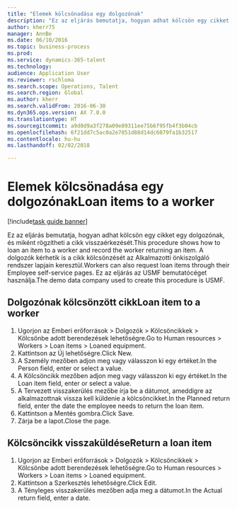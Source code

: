 ```yaml
--- 
title: "Elemek kölcsönadása egy dolgozónak"
description: "Ez az eljárás bemutatja, hogyan adhat kölcsön egy cikket egy dolgozónak, és miként rögzítheti a cikk visszaérkezését."
author: kherr75
manager: AnnBe
ms.date: 06/10/2016
ms.topic: business-process
ms.prod: 
ms.service: dynamics-365-talent
ms.technology: 
audience: Application User
ms.reviewer: rschloma
ms.search.scope: Operations, Talent
ms.search.region: Global
ms.author: kherr
ms.search.validFrom: 2016-06-30
ms.dyn365.ops.version: AX 7.0.0
ms.translationtype: HT
ms.sourcegitcommit: a9d0d9a3f278a09e89311ee75b6f95fb4f3b04cb
ms.openlocfilehash: 6f21dd7c5ac0a2e7051d88d14dc6079fa1b32517
ms.contentlocale: hu-hu
ms.lasthandoff: 02/02/2018

---
```

# <a name="loan-items-to-a-worker"></a><span data-ttu-id="5adb0-103">Elemek kölcsönadása egy dolgozónak</span><span class="sxs-lookup"><span data-stu-id="5adb0-103">Loan items to a worker</span></span>

[!include[task guide banner](../../includes/task-guide-banner.md)]

<span data-ttu-id="5adb0-104">Ez az eljárás bemutatja, hogyan adhat kölcsön egy cikket egy dolgozónak, és miként rögzítheti a cikk visszaérkezését.</span><span class="sxs-lookup"><span data-stu-id="5adb0-104">This procedure shows how to loan an item to a worker and record the worker returning an item.</span></span> <span data-ttu-id="5adb0-105">A dolgozók kérhetik is a cikk kölcsönzését az Alkalmazotti önkiszolgáló rendszer lapjain keresztül.</span><span class="sxs-lookup"><span data-stu-id="5adb0-105">Workers can also request loan items through their Employee self-service pages.</span></span> <span data-ttu-id="5adb0-106">Ez az eljárás az USMF bemutatócéget használja.</span><span class="sxs-lookup"><span data-stu-id="5adb0-106">The demo data company used to create this procedure is USMF.</span></span>


## <a name="loan-item-to-a-worker"></a><span data-ttu-id="5adb0-107">Dolgozónak kölcsönzött cikk</span><span class="sxs-lookup"><span data-stu-id="5adb0-107">Loan item to a worker</span></span>
1. <span data-ttu-id="5adb0-108">Ugorjon az Emberi erőforrások > Dolgozók > Kölcsöncikkek > Kölcsönbe adott berendezések lehetőségre.</span><span class="sxs-lookup"><span data-stu-id="5adb0-108">Go to Human resources > Workers > Loan items > Loaned equipment.</span></span>
2. <span data-ttu-id="5adb0-109">Kattintson az Új lehetőségre.</span><span class="sxs-lookup"><span data-stu-id="5adb0-109">Click New.</span></span>
3. <span data-ttu-id="5adb0-110">A Személy mezőben adjon meg vagy válasszon ki egy értéket.</span><span class="sxs-lookup"><span data-stu-id="5adb0-110">In the Person field, enter or select a value.</span></span>
4. <span data-ttu-id="5adb0-111">A Kölcsöncikk mezőben adjon meg vagy válasszon ki egy értéket.</span><span class="sxs-lookup"><span data-stu-id="5adb0-111">In the Loan item field, enter or select a value.</span></span>
5. <span data-ttu-id="5adb0-112">A Tervezett visszakerülés mezőbe írja be a dátumot, ameddigre az alkalmazottnak vissza kell küldenie a kölcsöncikket.</span><span class="sxs-lookup"><span data-stu-id="5adb0-112">In the Planned return field, enter the date the employee needs to return the loan item.</span></span>
6. <span data-ttu-id="5adb0-113">Kattintson a Mentés gombra.</span><span class="sxs-lookup"><span data-stu-id="5adb0-113">Click Save.</span></span>
7. <span data-ttu-id="5adb0-114">Zárja be a lapot.</span><span class="sxs-lookup"><span data-stu-id="5adb0-114">Close the page.</span></span>

## <a name="return-a-loan-item"></a><span data-ttu-id="5adb0-115">Kölcsöncikk visszaküldése</span><span class="sxs-lookup"><span data-stu-id="5adb0-115">Return a loan item</span></span>
1. <span data-ttu-id="5adb0-116">Ugorjon az Emberi erőforrások > Dolgozók > Kölcsöncikkek > Kölcsönbe adott berendezések lehetőségre.</span><span class="sxs-lookup"><span data-stu-id="5adb0-116">Go to Human resources > Workers > Loan items > Loaned equipment.</span></span>
2. <span data-ttu-id="5adb0-117">Kattintson a Szerkesztés lehetőségre.</span><span class="sxs-lookup"><span data-stu-id="5adb0-117">Click Edit.</span></span>
3. <span data-ttu-id="5adb0-118">A Tényleges visszakerülés mezőben adja meg a dátumot.</span><span class="sxs-lookup"><span data-stu-id="5adb0-118">In the Actual return field, enter a date.</span></span>


